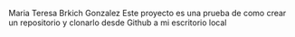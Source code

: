 Maria Teresa Brkich Gonzalez 
Este proyecto es una prueba de como crear un repositorio y clonarlo desde Github a mi escritorio local